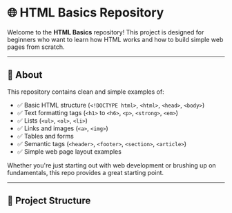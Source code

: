 # 🌐 HTML Basics Repository

Welcome to the **HTML Basics** repository! This project is designed for beginners who want to learn how HTML works and how to build simple web pages from scratch.

---

## 📘 About

This repository contains clean and simple examples of:

- ✅ Basic HTML structure (`<!DOCTYPE html>`, `<html>`, `<head>`, `<body>`)
- ✅ Text formatting tags (`<h1>` to `<h6>`, `<p>`, `<strong>`, `<em>`)
- ✅ Lists (`<ul>`, `<ol>`, `<li>`)
- ✅ Links and images (`<a>`, `<img>`)
- ✅ Tables and forms
- ✅ Semantic tags (`<header>`, `<footer>`, `<section>`, `<article>`)
- ✅ Simple web page layout examples

Whether you're just starting out with web development or brushing up on fundamentals, this repo provides a great starting point.

---

## 📁 Project Structure

